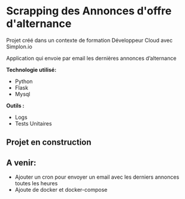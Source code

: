 # Scrapping des Annonces d'offre d'alternance
Projet créé dans un contexte de formation Développeur Cloud avec Simplon.io

Application qui envoie par email les dernières annonces d’alternance

**Technologie utilisé:**

* Python
* Flask
* Mysql


**Outils :**
* Logs 
* Tests Unitaires

## Projet en construction

## A venir:
* Ajouter un cron pour envoyer un email avec les derniers annonces toutes les heures
* Ajoute de docker et docker-compose
